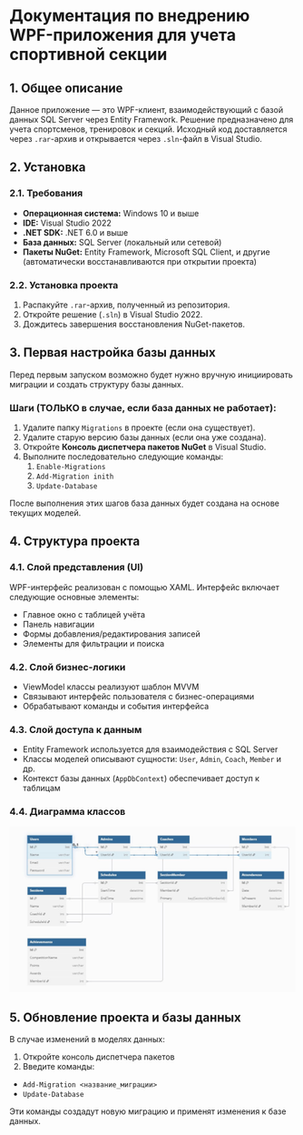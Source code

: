# Документация по внедрению WPF-приложения для учета спортивной секции

## 1. Общее описание

Данное приложение — это WPF-клиент, взаимодействующий с базой данных SQL Server через Entity Framework. Решение предназначено для учета спортсменов, тренировок и секций. Исходный код доставляется через `.rar`-архив и открывается через `.sln`-файл в Visual Studio.

## 2. Установка

### 2.1. Требования

* **Операционная система:** Windows 10 и выше
* **IDE:** Visual Studio 2022
* **.NET SDK:** .NET 6.0 и выше
* **База данных:** SQL Server (локальный или сетевой)
* **Пакеты NuGet:** Entity Framework, Microsoft SQL Client, и другие (автоматически восстанавливаются при открытии проекта)

### 2.2. Установка проекта

1. Распакуйте `.rar`-архив, полученный из репозитория.
2. Откройте решение (`.sln`) в Visual Studio 2022.
3. Дождитесь завершения восстановления NuGet-пакетов.

## 3. Первая настройка базы данных

Перед первым запуском возможно будет нужно вручную инициировать миграции и создать структуру базы данных.

### Шаги (ТОЛЬКО в случае, если база данных не работает):

1. Удалите папку `Migrations` в проекте (если она существует).
2. Удалите старую версию базы данных (если она уже создана).
3. Откройте **Консоль диспетчера пакетов NuGet** в Visual Studio.
4. Выполните последовательно следующие команды:
   1. `Enable-Migrations`
   2. `Add-Migration inith`
   3. `Update-Database`


После выполнения этих шагов база данных будет создана на основе текущих моделей.

## 4. Структура проекта

### 4.1. Слой представления (UI)

WPF-интерфейс реализован с помощью XAML. Интерфейс включает следующие основные элементы:

* Главное окно с таблицей учёта
* Панель навигации
* Формы добавления/редактирования записей
* Элементы для фильтрации и поиска

### 4.2. Слой бизнес-логики

* ViewModel классы реализуют шаблон MVVM
* Связывают интерфейс пользователя с бизнес-операциями
* Обрабатывают команды и события интерфейса

### 4.3. Слой доступа к данным

* Entity Framework используется для взаимодействия с SQL Server
* Классы моделей описывают сущности: `User`, `Admin`, `Coach`, `Member` и др.
* Контекст базы данных (`AppDbContext`) обеспечивает доступ к таблицам

### 4.4. Диаграмма классов

![Диаграмма классов](https://github.com/Aragon1898/NEW-SportSectionWPFapp-V2.0/blob/ba4d3f7380aaf502215d2e0c97a674fcc5a45d57/%D0%94%D0%BE%D0%BA%D1%83%D0%BC%D0%B5%D0%BD%D1%82%D0%B0%D1%86%D0%B8%D1%8F/%D0%94%D0%B8%D0%B0%D0%B3%D1%80%D0%B0%D0%BC%D0%BC%D1%8B/%D0%94%D0%B8%D0%B0%D0%B3%D1%80%D0%B0%D0%BC%D0%BC%D0%B0%20%D0%9A%D0%BB%D0%B0%D1%81%D1%81%D0%BE%D0%B2.jpg)

## 5. Обновление проекта и базы данных

В случае изменений в моделях данных:

1. Откройте консоль диспетчера пакетов
2. Введите команды:
 - `Add-Migration <название_миграции>`
 - `Update-Database`

Эти команды создадут новую миграцию и применят изменения к базе данных.